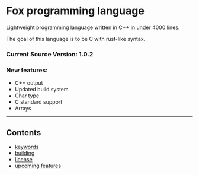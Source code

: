 # Fox programming language

Lightweight programming language written in C++ in under 4000 lines.

The goal of this language is to be C with rust-like syntax.

### Current Source Version: 1.0.2

### New features:
- C++ output
- Updated build system
- Char type
- C standard support
- Arrays

---

## Contents
- [keywords](docs/keywords.md)
- [building](docs/building.md)
- [license](docs/license.md)
- [upcoming features](docs/features.md)
